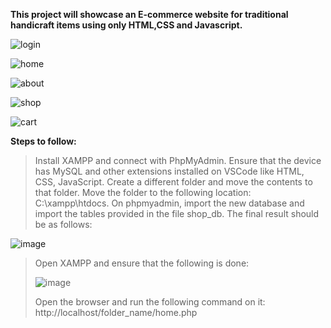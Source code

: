 **This project will showcase an E-commerce website for traditional handicraft items using only HTML,CSS and Javascript.**

![login](https://github.com/user-attachments/assets/78f7cdea-8c73-4344-bebc-3c230781d74d)

![home](https://github.com/user-attachments/assets/e923eb68-bd2f-431b-aac8-4927238e2c4d)

![about](https://github.com/user-attachments/assets/4f293f1f-0f57-4c0d-a847-cd86a3533f27)

![shop](https://github.com/user-attachments/assets/2dfd820e-9a21-4615-8cae-fd218892b057)

![cart](https://github.com/user-attachments/assets/5d602014-bef0-45b2-bbc9-3b302a9634a3)

**Steps to follow:**

>Install XAMPP and connect with PhpMyAdmin.
>Ensure that the device has MySQL and other extensions installed on VSCode like HTML, CSS, JavaScript.
>Create a different folder and move the contents to that folder.
>Move the folder to the following location: C:\xampp\htdocs.
>On phpmyadmin, import the new database and import the tables provided in the file shop_db. The final result should be as follows:
>
![image](https://github.com/user-attachments/assets/fda2dcb2-f73e-41ca-990a-305b98501de1)
>Open XAMPP and ensure that the following is done:
>
>![image](https://github.com/user-attachments/assets/914f3636-4024-4eeb-955e-60b6ef279f59)
>
>Open the browser and run the following command on it: http://localhost/folder_name/home.php







